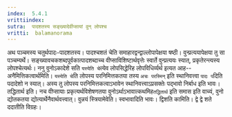```yaml
---
index:  5.4.1
vrittiindex: 
sutra:  पादशतस्य सङ्ख्यादेर्वीप्सायां वुन् लोपश्च
vritti:  balamanorama 
---
```


अथ पञ्चमस्य चतुर्थपादः-पादशतस्य। पादश्चशतं चेति समाहारद्वन्द्वाल्लोपापेक्षया षष्ठी। वुन्प्रत्ययापेक्षया तु सा पञ्चम्यर्थे। सङ्ख्यावचकशब्दपूर्वकात्पादशब्दाच्च वीप्साविशिष्टार्थवृत्तेः स्वार्ते वुन्प्रत्ययः स्यात्, प्रकृतेरन्त्यस्य लोपश्चेत्यर्थः। ननु वुनोऽकादेशे सति `यस्येति चे`त्येव लोपसिद्धेरिह लोपविधिर्व्यर्थ इत्यत आह--अनैमित्तिकत्वार्थमिति। `यस्येति चे`ति लोपस्य परनिमित्तकतया तस्य `अचः परस्मिन्` इति स्थानिवत्त्वा `पादः प`दिति पदादेशो न स्यात्। अस्य तु लोपस्य परनिमित्तकत्वाऽभावेन स्थानिवत्त्वाऽप्रसक्तेः पद्भावो निर्बाध इति भावः। तद्धितार्थ इति। नच वीप्सायाः प्रकृत्यर्थविशेषणतया वुनोऽर्थाऽभावात्कथमिह`तद्धितार्थ` इति समास इति वाच्यं, वुनो द्योतकतया द्योत्यार्थेनैवार्थवत्त्वात्। वुन्नयं स्त्रियामेवेति। स्वभावादिति भावः। द्विशति कामिति। द्वे द्वे शते ददातीति विग्रहः। 

